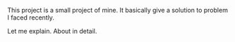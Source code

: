 This project is a small project of mine. It basically give a solution to problem I faced recently.

Let me explain. About in detail.